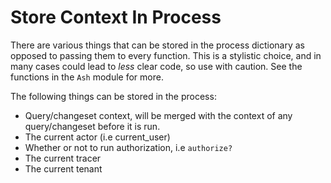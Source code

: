# Store Context In Process

There are various things that can be stored in the process dictionary as opposed to passing them to every function. This is a stylistic choice, and in many cases could lead to *less* clear code, so use with caution. See the functions in the `Ash` module for more.

The following things can be stored in the process:

- Query/changeset context, will be merged with the context of any query/changeset before it is run.
- The current actor (i.e current_user)
- Whether or not to run authorization, i.e `authorize?`
- The current tracer 
- The current tenant
